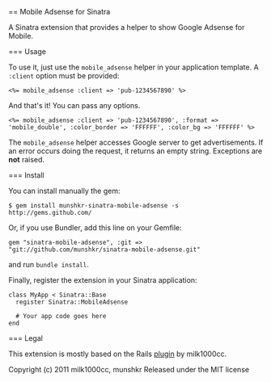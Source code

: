 == Mobile Adsense for Sinatra

A Sinatra extension that provides a helper to show Google Adsense for Mobile.

=== Usage

To use it, just use the `mobile_adsense` helper in your application template. A `:client` option must be provided:

    <%= mobile_adsense :client => 'pub-1234567890' %>

And that's it! You can pass any options.

    <%= mobile_adsense :client => 'pub-1234567890', :format => 'mobile_double', :color_border => 'FFFFFF', :color_bg => 'FFFFFF' %>

The `mobile_adsense` helper accesses Google server to get advertisements. If an error occurs doing the request, it returns an empty string. Exceptions are **not** raised.

=== Install

You can install manually the gem:

    $ gem install munshkr-sinatra-mobile-adsense -s http://gems.github.com/

Or, if you use Bundler, add this line on your Gemfile:

    gem "sinatra-mobile-adsense", :git => "git://github.com/munshkr/sinatra-mobile-adsense.git"

and run `bundle install`.

Finally, register the extension in your Sinatra application:

    class MyApp < Sinatra::Base
      register Sinatra::MobileAdsense
      
      # Your app code goes here
    end

=== Legal

This extension is mostly based on the Rails [plugin](http://github.com/milk1000cc/mobile_adsense) by milk1000cc.

Copyright (c) 2011 milk1000cc, munshkr
Released under the MIT license
